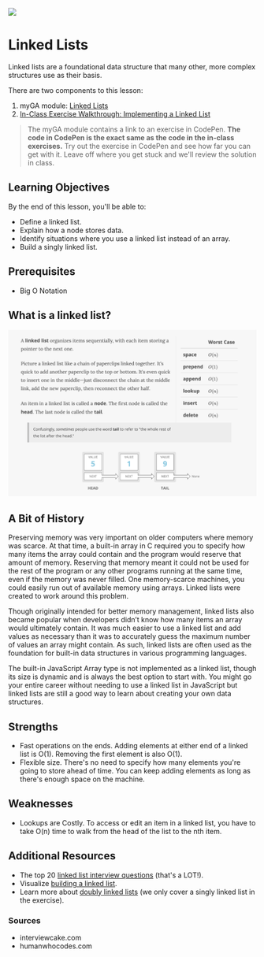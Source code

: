 ![](https://ga-dash.s3.amazonaws.com/production/assets/logo-9f88ae6c9c3871690e33280fcf557f33.png)

# Linked Lists

Linked lists are a foundational data structure that many other, more complex structures use as their basis.

There are two components to this lesson:
1. myGA module: [Linked Lists](https://my.generalassemb.ly/activities/397)
2. [In-Class Exercise Walkthrough: Implementing a Linked List](../instructor_examples/LinkedList.js)

> The myGA module contains a link to an exercise in CodePen. **The code in CodePen is the exact same as the code in the in-class exercises.** Try out the exercise in CodePen and see how far you can get with it. Leave off where you get stuck and we'll review the solution in class.

## Learning Objectives
By the end of this lesson, you'll be able to:
- Define a linked list.
- Explain how a node stores data.
- Identify situations where you use a linked list instead of an array.
- Build a singly linked list.

## Prerequisites
* Big O Notation

## What is a linked list?
![Alt text](./screen_shot.png?raw=true "Optional Title")


## A Bit of History
Preserving memory was very important on older computers where memory was scarce. At that time, a built-in array in C required you to specify how many items the array could contain and the program would reserve that amount of memory. Reserving that memory meant it could not be used for the rest of the program or any other programs running at the same time, even if the memory was never filled. One memory-scarce machines, you could easily run out of available memory using arrays. Linked lists were created to work around this problem.

Though originally intended for better memory management, linked lists also became popular when developers didn’t know how many items an array would ultimately contain. It was much easier to use a linked list and add values as necessary than it was to accurately guess the maximum number of values an array might contain. As such, linked lists are often used as the foundation for built-in data structures in various programming languages.

The built-in JavaScript Array type is not implemented as a linked list, though its size is dynamic and is always the best option to start with. You might go your entire career without needing to use a linked list in JavaScript but linked lists are still a good way to learn about creating your own data structures.

## Strengths
- Fast operations on the ends. Adding elements at either end of a linked list is O(1). Removing the first element is also O(1).
- Flexible size. There's no need to specify how many elements you're going to store ahead of time. You can keep adding elements as long as there's enough space on the machine.

## Weaknesses
- Lookups are Costly. To access or edit an item in a linked list, you have to take O(n) time to walk from the head of the list to the nth item.


## Additional Resources
- The top 20 [linked list interview questions](https://www.geeksforgeeks.org/top-20-linked-list-interview-question/) (that's a LOT!).
- Visualize [building a linked list](https://visualgo.net/bn/list).
- Learn more about [doubly linked lists](https://github.com/trekhleb/javascript-algorithms/tree/master/src/data-structures/doubly-linked-list) (we only cover a singly linked list in the exercise).


### Sources
- interviewcake.com
- humanwhocodes.com
